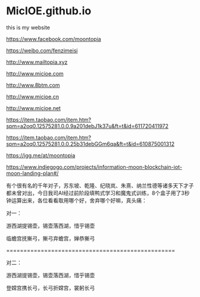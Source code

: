 # MicIOE.github.io
this is my website

https://www.facebook.com/moontopia

https://weibo.com/fenzimeisi

http://www.mailtopia.xyz

http://www.micioe.com

http://www.8btm.com

http://www.micioe.cn

http://www.micioe.net

https://item.taobao.com/item.htm?spm=a2oq0.12575281.0.0.9a201debJ1k37u&ft=t&id=611720411972

https://item.taobao.com/item.htm?spm=a2oq0.12575281.0.0.25b31debGGm6qa&ft=t&id=610875001312

https://igg.me/at/moontopia

https://www.indiegogo.com/projects/information-moon-blockchain-iot-moon-landing-plan#/

有个很有名的千年对子，苏东坡、乾隆、纪晓岚、朱熹、纳兰性德等诸多天下才子都未曾对出，今日我司AI经过前阶段填鸭式学习和魔鬼式训练，8个盒子用了3秒钟运算出来，各位看看取用哪个好，舍弃哪个好嘛，真头痛：


对一：


游西湖提锡壶，锡壶落西湖，惜乎锡壶


临蟾宫抚獑弓，獑弓弃蟾宫，婵恭獑弓


=================================================


对二：


游西湖提锡壶，锡壶落西湖，惜乎锡壶


登嫦宫携长弓，长弓折嫦宫，裳躬长弓

